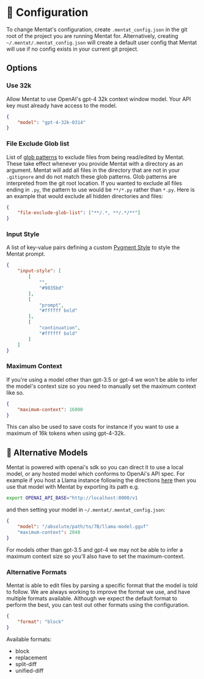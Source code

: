 # 🔧 Configuration

To change Mentat's configuration, create `.mentat_config.json` in the git root of the project you are running Mentat for. Alternatively, creating `~/.mentat/.mentat_config.json` will create a default user config that Mentat will use if no config exists in your current git project.

## Options

### Use 32k
Allow Mentat to use OpenAI's gpt-4 32k context window model. Your API key must already have access to the model.
```json
{
    "model": "gpt-4-32k-0314"
}
```

### File Exclude Glob list
List of [glob patterns](https://docs.python.org/3/library/glob.html) to exclude files from being read/edited by Mentat. These take effect whenever you provide Mentat with a directory as an argument. Mentat will add all files in the directory that are not in your `.gitignore` and do not match these glob patterns. Glob patterns are interpreted from the git root location. If you wanted to exclude all files ending in `.py`, the pattern to use would be `**/*.py` rather than `*.py`. Here is an example that would exclude all hidden directories and files:
```json
{
    "file-exclude-glob-list": ["**/.*, **/.*/**"]
}
```

### Input Style
A list of key-value pairs defining a custom [Pygment Style](https://pygments.org/docs/styledevelopment/) to style the Mentat prompt.
```json
{
    "input-style": [
        [
            "",
            "#9835bd"
        ],
        [
            "prompt",
            "#ffffff bold"
        ],
        [
            "continuation",
            "#ffffff bold"
        ]
    ]
}
```

### Maximum Context

If you're using a model other than gpt-3.5 or gpt-4 we won't be able to infer the model's context size so you need to manually set the maximum context like so. 
```json
{
    "maximum-context": 16000
}
```
This can also be used to save costs for instance if you want to use a maximum of 16k tokens when using gpt-4-32k.

## 🦙 Alternative Models

Mentat is powered with openai's sdk so you can direct it to use a local model, or any hosted model which conforms to OpenAi's API spec. For example if you host a Llama instance following the directions [here](https://github.com/abetlen/llama-cpp-python#web-server) then you use that model with Mentat by exporting its path e.g.
```bash
export OPENAI_API_BASE="http://localhost:8000/v1
```
and then setting your model in `~/.mentat/.mentat_config.json`:
```json
{
    "model": "/absolute/path/to/7B/llama-model.gguf"
    "maximum-context": 2048
}
```
For models other than gpt-3.5 and gpt-4 we may not be able to infer a maximum context size so you'll also have to set the maximum-context.

### Alternative Formats

Mentat is able to edit files by parsing a specific format that the model is told to follow. We are always working to improve the format we use, and have multiple formats available. Although we expect the default format to perform the best, you can test out other formats using the configuration.
```json
{
    "format": "block"
}
```
Available formats:
* block
* replacement
* split-diff
* unified-diff
